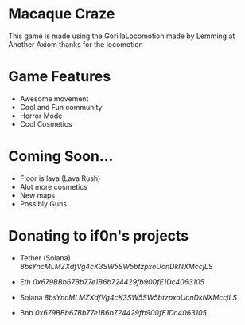 # Macaque Craze
This game is made using the GorillaLocomotion made by Lemming at Another Axiom thanks for the locomotion

# Game Features
- Awesome movement
- Cool and Fun community
- Horror Mode
- Cool Cosmetics

# Coming Soon...

- Floor is lava (Lava Rush)
- Alot more cosmetics
- New maps
- Possibly Guns

# Donating to if0n's projects

* Tether (Solana) *8bsYncMLMZXdfVg4cK3SW5SW5btzpxoUonDkNXMccjLS*

* Eth *0x679BBb67Bb77e1B6b724429fb900fE1Dc4063105*

* Solana *8bsYncMLMZXdfVg4cK3SW5SW5btzpxoUonDkNXMccjLS*

* Bnb *0x679BBb67Bb77e1B6b724429fb900fE1Dc4063105*

